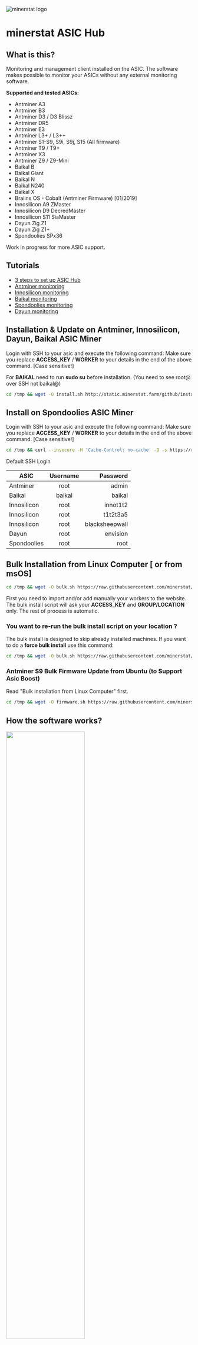 ![minerstat logo](https://cdn.rawgit.com/minerstat/minerstat-asic/master/docs/logo_full.svg)

# minerstat ASIC Hub

## What is this?
Monitoring and management client installed on the ASIC. The software makes possible to monitor your ASICs without any external monitoring software.

**Supported and tested ASICs:**
* Antminer A3
* Antminer B3
* Antminer D3 / D3 Blissz
* Antminer DR5
* Antminer E3
* Antminer L3+ / L3++
* Antminer S1-S9, S9i, S9j, S15 (All firmware)
* Antminer T9 / T9+
* Antminer X3
* Antminer Z9 / Z9-Mini
* Baikal B
* Baikal Giant
* Baikal N
* Baikal N240
* Baikal X
* Braiins OS - Cobalt (Antminer Firmware) [01/2019]
* Innosilicon A9 ZMaster
* Innosilicon D9 DecredMaster
* Innosilicon S11 SiaMaster
* Dayun Zig Z1
* Dayun Zig Z1+
* Spondoolies SPx36

Work in progress for more ASIC support.

## Tutorials

- [3 steps to set up ASIC Hub](https://medium.com/@minerstat/3-steps-to-set-up-asic-hub-a39a9803f0f2)
- [Antminer monitoring](https://medium.com/@minerstat/minerstat-mining-tutorial-20-antminer-monitoring-5882f7e362d9)
- [Innosilicon monitoring](https://medium.com/@minerstat/minerstat-mining-tutorial-23-innosilicon-monitoring-a667aff06a76)
- [Baikal monitoring](https://medium.com/@minerstat/minerstat-mining-tutorial-27-baikal-monitoring-2e0d7284a90d)
- [Spondoolies monitoring](https://medium.com/@minerstat/minerstat-mining-tutorial-29-spondoolies-monitoring-aec76f6f97a0)
- [Dayun monitoring](https://medium.com/@minerstat/minerstat-mining-tutorial-30-dayun-monitoring-8144a384f917)

## Installation & Update on Antminer, Innosilicon, Dayun, Baikal ASIC Miner

Login with SSH to your asic and execute the following command:
Make sure you replace **ACCESS_KEY** / **WORKER** to your details in the end of the above command. [Case sensitive!]

For **BAIKAL** need to run **sudo su** before installation. (You need to see root@ over SSH not baikal@)

``` sh
cd /tmp && wget -O install.sh http://static.minerstat.farm/github/install.sh && chmod 777 *.sh && sh install.sh ACCESS_KEY WORKER
```

## Install on Spondoolies ASIC Miner

Login with SSH to your asic and execute the following command:
Make sure you replace **ACCESS_KEY** / **WORKER** to your details in the end of the above command. [Case sensitive!]

``` sh
cd /tmp && curl --insecure -H 'Cache-Control: no-cache' -O -s https://raw.githubusercontent.com/minerstat/minerstat-asic-hub/master/install.sh && chmod 777 *.sh && sh install.sh ACCESS_KEY WORKER
```

Default SSH Login

| ASIC          | Username  | Password        |
| ------------- |:---------:| ---------------:|
| Antminer      | root      | admin           |
| Baikal        | baikal    | baikal          |
| Innosilicon   | root      | innot1t2        |
| Innosilicon   | root      | t1t2t3a5        |
| Innosilicon   | root      | blacksheepwall  |
| Dayun         | root      | envision        |
| Spondoolies   | root      | root            |

## Bulk Installation from Linux Computer [ or from msOS]
``` sh
cd /tmp && wget -O bulk.sh https://raw.githubusercontent.com/minerstat/minerstat-asic-hub/master/bulk-install.sh && chmod 777 *.sh && sh bulk.sh
```

First you need to import and/or add manually your workers to the website.
The bulk install script will ask your **ACCESS_KEY** and **GROUP/LOCATION** only. The rest of process is automatic.

### You want to re-run the bulk install script on your location ?

The bulk install is designed to skip already installed machines. If you want to do a **force bulk install** use this command:

``` sh
cd /tmp && wget -O bulk.sh https://raw.githubusercontent.com/minerstat/minerstat-asic-hub/master/bulk-install.sh && chmod 777 *.sh && sh bulk.sh force
```

### Antminer S9 Bulk Firmware Update from Ubuntu (to Support Asic Boost)

Read "Bulk installation from Linux Computer" first.

``` sh
cd /tmp && wget -O firmware.sh https://raw.githubusercontent.com/minerstat/minerstat-asic-hub/master/bulk-firmware.sh && chmod 777 *.sh && sh firmware.sh
```

## How the software works?

<img src="https://raw.githubusercontent.com/minerstat/minerstat-asic-hub/master/docs/works-asic-hub.svg?sanitize=true" width="65%">


## Uninstall
``` sh
cd /tmp && wget -O uninstall.sh http://static.minerstat.farm/github/uninstall.sh && chmod 777 *.sh && sh uninstall.sh
```

##

***© minerstat OÜ*** in 2018


***Contact:*** app [ @ ] minerstat.com


***Mail:*** Sepapaja tn 6, Lasnamäe district, Tallinn city, Harju county, 15551, Estonia

##
